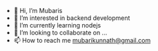 - 👋 Hi, I’m Mubaris
- 👀 I’m interested in backend development
- 🌱 I’m currently learning nodejs
- 💞️ I’m looking to collaborate on ...
- 📫 How to reach me mubarikunnath@gmail.com

<!---
Mubarisk/Mubarisk is a ✨ special ✨ repository because its `README.md` (this file) appears on your GitHub profile.
You can click the Preview link to take a look at your changes.
--->
